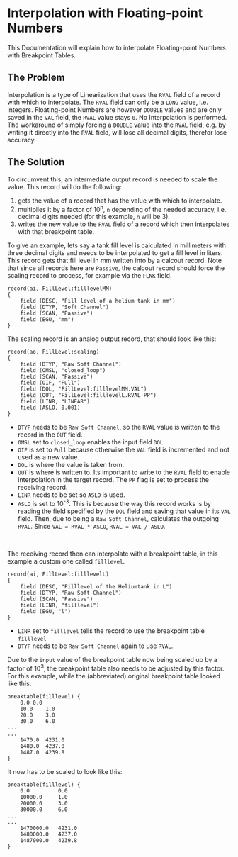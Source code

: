 # Interpolation with Floating-point Numbers

This Documentation will explain how to interpolate Floating-point Numbers with Breakpoint Tables.

## The Problem
Interpolation is a type of Linearization that uses the `RVAL` field of a record with which to interpolate.
The `RVAL` field can only be a `LONG` value, i.e. integers. Floating-point Numbers are however `DOUBLE` values and are only saved in the `VAL` field, the `RVAL` value stays `0`. No Interpolation is performed.
<br>
The workaround of simply forcing a `DOUBLE` value into the `RVAL` field, e.g. by writing it directly into the `RVAL` field, will lose all decimal digits, therefor lose accuracy.

## The Solution
To circumvent this, an intermediate output record is needed to scale the value. This record will do the following:
1. gets the value of a record that has the value with which to interpolate.
2. multiplies it by a factor of 10<sup>n</sup>, `n` depending of the needed accuracy, i.e. decimal digits needed (for this example, `n` will be 3).
3. writes the new value to the `RVAL` field of a record which then interpolates with that breakpoint table.

To give an example, lets say a tank fill level is calculated in millimeters with three decimal digits and needs to be interpolated to get a fill level in liters. This record gets that fill level in mm written into by a calcout record. Note that since all records here are `Passive`, the calcout record should force the scaling record to process, for example via the `FLNK` field.

```
record(ai, FillLevel:filllevelMM)
{
	field (DESC, "Fill level of a helium tank in mm")
	field (DTYP, "Soft Channel")
	field (SCAN, "Passive")
	field (EGU, "mm")
}
```

The scaling record is an analog output record, that should look like this:
```
record(ao, FillLevel:scaling)
{
	field (DTYP, "Raw Soft Channel")
	field (OMSL, "closed_loop")
	field (SCAN, "Passive")
	field (OIF, "Full")
	field (DOL, "FillLevel:filllevelMM.VAL")
	field (OUT, "FillLevel:filllevelL.RVAL PP")
	field (LINR, "LINEAR")
	field (ASLO, 0.001)
}
```
* `DTYP` needs to be `Raw Soft Channel`, so the `RVAL` value is written to the record in the `OUT` field.
* `OMSL` set to `closed_loop` enables the input field `DOL`.
* `OIF` is set to `Full` because otherwise the `VAL` field is incremented and not used as a new value.
* `DOL` is where the value is taken from.
* `OUT` is where is written to. Its important to write to the `RVAL` field to enable interpolation in the target record. The `PP` flag is set to process the receiving record.
* `LINR` needs to be set so `ASLO` is used.
* `ASLO` is set to 10<sup>-3</sup>. This is because the way this record works is by reading the field specified by the `DOL` field and saving that value in its `VAL` field. Then, due to being a `Raw Soft Channel`, calculates the outgoing `RVAL`. Since `VAL = RVAL * ASLO`, `RVAL = VAL / ASLO`.
<br>

The receiving record then can interpolate with a breakpoint table, in this example a custom one called `filllevel`.
```
record(ai, FillLevel:filllevelL)
{
	field (DESC, "Filllevel of the Heliumtank in L")
	field (DTYP, "Raw Soft Channel")
	field (SCAN, "Passive")
	field (LINR, "filllevel")
	field (EGU, "l")
}
```
* `LINR` set to `filllevel` tells the record to use the breakpoint table `filllevel`
* `DTYP` needs to be `Raw Soft Channel` again to use `RVAL`.

Due to the `input` value of the breakpoint table now being scaled up by a factor of 10<sup>3</sup>, the breakpoint table also needs to be adjusted by this factor.
For this example, while the (abbreviated) original breakpoint table looked like this:
```
breaktable(filllevel) {	
	0.0	0.0
	10.0	1.0
	20.0	3.0
	30.0	6.0
...
...
	1470.0	4231.0
	1480.0	4237.0
	1487.0	4239.8
}
```

It now has to be scaled to look like this:

```
breaktable(filllevel) {
	0.0     	0.0
	10000.0		1.0
	20000.0		3.0
	30000.0		6.0
...
...
	1470000.0	4231.0
	1480000.0	4237.0
	1487000.0	4239.8
}
```